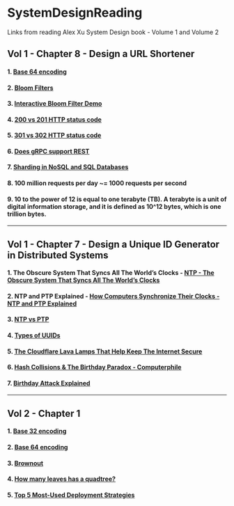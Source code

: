 # SystemDesignReading

Links from reading Alex Xu System Design book - Volume 1 and Volume 2

## Vol 1 - Chapter 8 - Design a URL Shortener

#### 1. [Base 64 encoding](https://www.youtube.com/watch?v=aUdKd0IFl34)

#### 2. [Bloom Filters](https://github.com/vidyabhandary/algorithms/tree/master/src/bloomfilter)

#### 3. [Interactive Bloom Filter Demo](https://www.jasondavies.com/bloomfilter/)

#### 4. [200 vs 201 HTTP status code](https://github.com/vidyabhandary/SystemDesignReading/blob/main/200_vs_201_Status_Codes.md)

#### 5. [301 vs 302 HTTP status code](https://github.com/vidyabhandary/SystemDesignReading/blob/main/301_vs_302_Status_Codes.md)

#### 6. [Does gRPC support REST](https://github.com/vidyabhandary/SystemDesignReading/blob/main/gRPC_Rest.md)

#### 7. [Sharding in NoSQL and SQL Databases](https://github.com/vidyabhandary/SystemDesignReading/blob/main/Sharding_NoSQL_SQL.md) 

#### 8. 100 million requests per day ~= 1000 requests per second

#### 9. 10 to the power of 12 is equal to one terabyte (TB). A terabyte is a unit of digital information storage, and it is defined as 10^12 bytes, which is one trillion bytes. 

---

## Vol 1 - Chapter 7 - Design a Unique ID Generator in Distributed Systems

#### 1. The Obscure System That Syncs All The World’s Clocks - [NTP - The Obscure System That Syncs All The World’s Clocks](https://www.youtube.com/watch?v=2D0v3j3UZ2A)

#### 2. NTP and PTP Explained - [How Computers Synchronize Their Clocks - NTP and PTP Explained](https://www.youtube.com/watch?v=WX5E8x3pYqg)

#### 3. [NTP vs PTP](https://www.youtube.com/watch?v=lOUqOEkDT5I)

#### 4. [Types of UUIDs](https://github.com/vidyabhandary/til/blob/master/misc/UUIDTypes.md)

#### 5. [The Cloudflare Lava Lamps That Help Keep The Internet Secure](https://www.youtube.com/watch?v=1cUUfMeOijg)

#### 6. [Hash Collisions & The Birthday Paradox - Computerphile](https://www.youtube.com/watch?v=jsraR-el8_o)

#### 7. [Birthday Attack Explained](https://www.youtube.com/watch?v=mt55-6e1oGs)


----



## Vol 2 - Chapter 1

#### 1. [Base 32 encoding](https://www.youtube.com/watch?v=Va8FLD-iuTg)

#### 2. [Base 64 encoding](https://www.youtube.com/watch?v=aUdKd0IFl34)

#### 3. [Brownout](https://www.youtube.com/shorts/wq2neOP5_-s)

#### 4. [How many leaves has a quadtree?](https://stackoverflow.com/questions/35976444/how-many-leaves-has-a-quadtree)

#### 5. [Top 5 Most-Used Deployment Strategies](https://www.youtube.com/watch?v=AWVTKBUnoIg)
